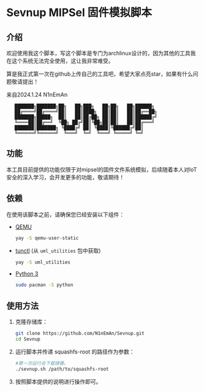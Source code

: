 # Sevnup MIPSel 固件模拟脚本

## 介绍

欢迎使用我这个脚本，写这个脚本是专门为archlinux设计的，因为其他的工具我在这个系统无法完全使用，这让我非常难受。

算是我正式第一次在github上传自己的工具吧，希望大家点亮star，如果有什么问题敬请提出！

来自2024.1.24 N1nEmAn

```
   ███████╗███████╗██╗   ██╗███╗   ██╗██╗   ██╗██████╗ 
   ██╔════╝██╔════╝██║   ██║████╗  ██║██║   ██║██╔══██╗
   ███████╗█████╗  ██║   ██║██╔██╗ ██║██║   ██║██████╔╝
   ╚════██║██╔══╝  ╚██╗ ██╔╝██║╚██╗██║██║   ██║██╔═══╝ 
   ███████║███████╗ ╚████╔╝ ██║ ╚████║╚██████╔╝██║     
   ╚══════╝╚══════╝  ╚═══╝  ╚═╝  ╚═══╝ ╚═════╝ ╚═╝     
```

## 功能

本工具目前提供的功能仅限于对mipsel的固件文件系统模拟，后续随着本人对IoT安全的深入学习，会开发更多的功能，敬请期待！

## 依赖

在使用该脚本之前，请确保您已经安装以下组件：

- [QEMU](https://www.qemu.org/)

  ```bash
  yay -S qemu-user-static
  ```

- [tunctl](https://tunctl.sourceforge.net/) (从 `uml_utilities` 包中获取)

  ```bash
  yay -S uml_utilities
  ```

- [Python 3](https://www.python.org/)

  ```bash
  sudo pacman -S python
  ```

## 使用方法

1. 克隆存储库：

   ```bash
   git clone https://github.com/N1nEmAn/Sevnup.git
   cd Sevnup
   ```

2. 运行脚本并传递 squashfs-root 的路径作为参数：

   ```bash
   #第一次运行会下载镜像。
   ./sevnup.sh /path/to/squashfs-root
   ```

3. 按照脚本提供的说明进行操作即可。
